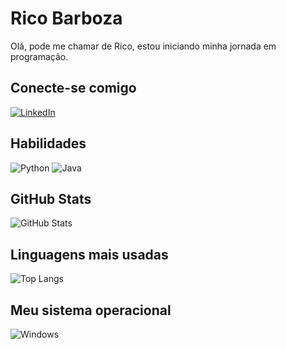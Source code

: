 # Rico Barboza
Olá, pode me chamar de Rico, estou iniciando minha jornada em programação.
## Conecte-se comigo
[![LinkedIn](https://img.shields.io/badge/LinkedIn-0077B5?style=for-the-badge&logo=linkedin&logoColor=white)](https://www.linkedin.com/in/ricobarboza89/)

## Habilidades
![Python](https://img.shields.io/badge/python-3670A0?style=for-the-badge&logo=python&logoColor=ffdd54)
![Java](https://img.shields.io/badge/java-%23ED8B00.svg?style=for-the-badge&logo=openjdk&logoColor=white)


## GitHub Stats
![GitHub Stats](https://github-readme-stats.vercel.app/api?username=ricobarboza&theme=transparent&bg_color=000&border_color=30A3DC&show_icons=true&icon_color=30A3DC&title_color=E94D5F&text_color=FFF)

## Linguagens mais usadas
![Top Langs](https://github-readme-stats-git-masterrstaa-rickstaa.vercel.app/api/top-langs/?username=ricobarboza&layout=compact&bg_color=000&border_color=30A3DC&title_color=E94D5F&text_color=FFF)

## Meu sistema operacional
![Windows](https://img.shields.io/badge/Windows-000?style=for-the-badge&logo=windows&logoColor=2CA5E0)
